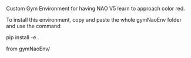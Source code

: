 Custom Gym Environment for having NAO V5 learn to approach color red. 

To install this environment, copy and paste the whole gymNaoEnv folder and use the command:

pip install -e . 

from gymNaoEnv/ 


